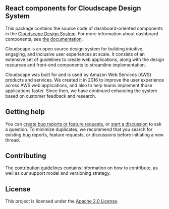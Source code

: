 ## React components for Cloudscape Design System

This package contains the source code of dashboard-oriented components in the [Cloudscape Design System](https://cloudscape.design/).
For more information about dashboard components, see [the documentation](todo).

Cloudscape is an open source design system for building intuitive, engaging, and inclusive user experiences at scale. It consists of an extensive set of guidelines to create web applications, along with the design resources and front-end components to streamline implementation.

Cloudscape was built for and is used by Amazon Web Services (AWS) products and services. We created it in 2016 to improve the user experience across AWS web applications, and also to help teams implement those applications faster. Since then, we have continued enhancing the system based on customer feedback and research.

## Getting help

You can [create bug reports or feature requests](https://github.com/cloudscape-design/dashboard-components/issues/new/choose), or [start a discussion](https://github.com/cloudscape-design/components/discussions) to ask a question. To minimize duplicates, we recommend that you search for existing bug reports, feature requests, or discussions before initiating a new thread.

## Contributing

The [contribution guidelines](/CONTRIBUTING.md) contains information on how to contribute, as well as our support model and versioning strategy.

## License

This project is licensed under the [Apache 2.0 License](/LICENSE).
